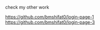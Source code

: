 check my other work

https://github.com/bmshifat0/login-page-1<br>
https://github.com/bmshifat0/login-page-3
